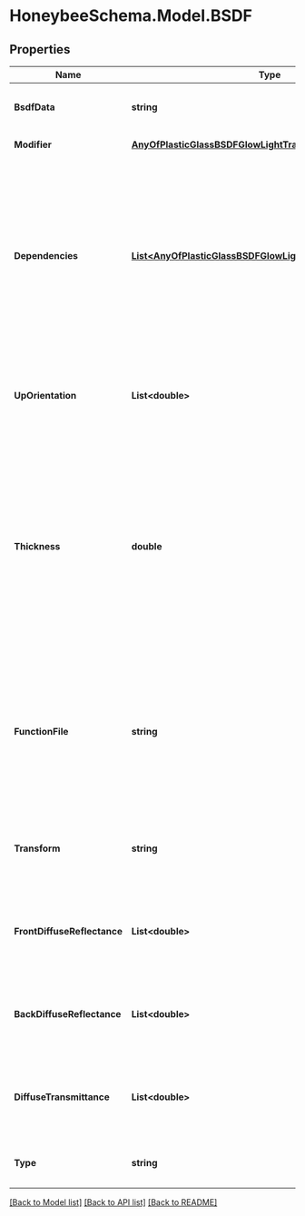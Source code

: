 
# HoneybeeSchema.Model.BSDF

## Properties

Name | Type | Description | Notes
------------ | ------------- | ------------- | -------------
**BsdfData** | **string** | A string with the contents of the BSDF XML file. | 
**Modifier** | [**AnyOfPlasticGlassBSDFGlowLightTransMetalVoidMirror**](AnyOfPlasticGlassBSDFGlowLightTransMetalVoidMirror.md) | Material modifier. | [optional] 
**Dependencies** | [**List&lt;AnyOfPlasticGlassBSDFGlowLightTransMetalVoidMirror&gt;**](AnyOfPlasticGlassBSDFGlowLightTransMetalVoidMirror.md) | List of modifiers that this modifier depends on. This argument is only useful for defining advanced modifiers where the modifier is defined based on other modifiers. | [optional] 
**UpOrientation** | **List&lt;double&gt;** | Vector as sequence that sets the hemisphere that the BSDF material faces. | [optional] 
**Thickness** | **double** | Optional number to set the thickness of the BSDF material Sign of thickness indicates whether proxied geometry is behind the BSDF surface (when thickness is positive) or in front (when thickness is negative). | [optional] [default to 0D]
**FunctionFile** | **string** | Optional input for function file. Using \&quot;.\&quot; will ensure that BSDF data is written to the root of wherever a given study is run. | [optional] [default to "."]
**Transform** | **string** | Optional transform input to scale the thickness and reorient the up vector. | [optional] 
**FrontDiffuseReflectance** | **List&lt;double&gt;** | Optional additional front diffuse reflectance as sequence of three RGB numbers. | [optional] 
**BackDiffuseReflectance** | **List&lt;double&gt;** | Optional additional back diffuse reflectance as sequence of three RGB numbers. | [optional] 
**DiffuseTransmittance** | **List&lt;double&gt;** | Optional additional diffuse transmittance as sequence of three RGB numbers. | [optional] 
**Type** | **string** |  | [optional] [readonly] [default to "BSDF"]

[[Back to Model list]](../README.md#documentation-for-models)
[[Back to API list]](../README.md#documentation-for-api-endpoints)
[[Back to README]](../README.md)


